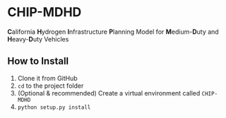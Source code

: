 # CHIP-MDHD
**C**alifornia **H**ydrogen **I**nfrastructure **P**lanning Model
for **M**edium-**D**uty and **H**eavy-**D**uty Vehicles

## How to Install
1. Clone it from GitHub
2. `cd` to the project folder
3. (Optional & recommended) Create a virtual environment called `CHIP-MDHD`
4. `python setup.py install`